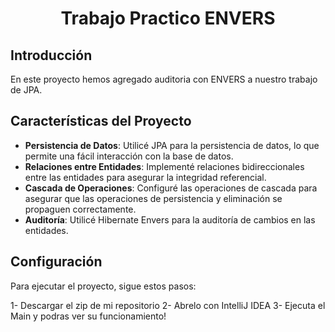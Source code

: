 <div align="center">

# Trabajo Practico ENVERS

</div>

## Introducción
En este proyecto hemos agregado auditoria con ENVERS a nuestro trabajo de JPA. 


## Características del Proyecto

- **Persistencia de Datos**: Utilicé JPA para la persistencia de datos, lo que permite una fácil interacción con la base de datos.
- **Relaciones entre Entidades**: Implementé relaciones bidireccionales entre las entidades para asegurar la integridad referencial.
- **Cascada de Operaciones**: Configuré las operaciones de cascada para asegurar que las operaciones de persistencia y eliminación se propaguen correctamente.
- **Auditoría**: Utilicé Hibernate Envers para la auditoría de cambios en las entidades.


## Configuración

Para ejecutar el proyecto, sigue estos pasos:

1- Descargar el zip de mi repositorio
2- Abrelo con IntelliJ IDEA
3- Ejecuta el Main y podras ver su funcionamiento!
